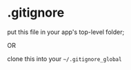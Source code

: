 .gitignore
==========

put this file in your app's top-level folder;

OR

clone this into your `~/.gitignore_global`

